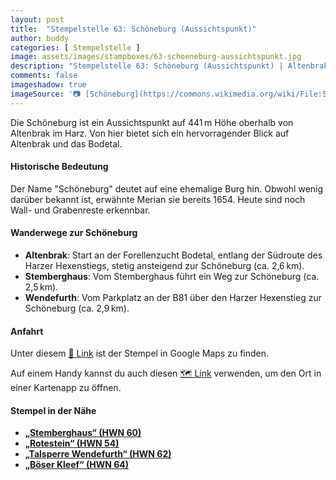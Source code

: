 ```yaml
---
layout: post
title:  "Stempelstelle 63: Schöneburg (Aussichtspunkt)"
author: buddy
categories: [ Stempelstelle ]
image: assets/images/stampboxes/63-schoeneburg-aussichtspunkt.jpg
description: "Stempelstelle 63: Schöneburg (Aussichtspunkt) | Altenbrak"
comments: false
imageshadow: true
imageSource: '📷 [Schöneburg](https://commons.wikimedia.org/wiki/File:Sch%C3%B6neburg.jpg) von <a href="//commons.wikimedia.org/wiki/User:B.Thomas95" title="User:B.Thomas95">Thomas Binder</a> unter Lizenz [CC BY-SA 4.0](https://creativecommons.org/licenses/by-sa/4.0)'
---
```


Die Schöneburg ist ein Aussichtspunkt auf 441 m Höhe oberhalb von Altenbrak im Harz. Von hier bietet sich ein hervorragender Blick auf Altenbrak und das Bodetal.

#### Historische Bedeutung

Der Name "Schöneburg" deutet auf eine ehemalige Burg hin. Obwohl wenig darüber bekannt ist, erwähnte Merian sie bereits 1654. Heute sind noch Wall- und Grabenreste erkennbar.

#### Wanderwege zur Schöneburg

- **Altenbrak**: Start an der Forellenzucht Bodetal, entlang der Südroute des Harzer Hexenstiegs, stetig ansteigend zur Schöneburg (ca. 2,6 km).
- **Stemberghaus**: Vom Stemberghaus führt ein Weg zur Schöneburg (ca. 2,5 km).
- **Wendefurth**: Vom Parkplatz an der B81 über den Harzer Hexenstieg zur Schöneburg (ca. 2,9 km).

#### Anfahrt

Unter diesem [📍 Link](https://www.google.com/maps/dir/?api=1&origin=&destination=51.72978%2C%2010.92309) ist der Stempel in Google Maps zu finden.

<div class="android-only">
  Auf einem Handy kannst du auch diesen 
  <a href="geo:51.72978,10.92309">🗺️ Link</a> 
  verwenden, um den Ort in einer Kartenapp zu öffnen.
  <p></p>
</div>

#### Stempel in der Nähe

- [**„Stemberghaus“ (HWN 60)**](/stempelstelle-60-stemberghaus-koehlerei)
- [**„Rotestein“ (HWN 54)**](/stempelstelle-54-rotestein)
- [**„Talsperre Wendefurth“ (HWN 62)**](/stempelstelle-62-talsperre-wendefurth-talsperrenblick)
- [**„Böser Kleef“ (HWN 64)**](/stempelstelle-64-boeser-kleef-aussichtspunkt)
